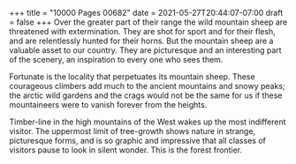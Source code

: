 +++
title = "10000 Pages 00682"
date = 2021-05-27T20:44:07-07:00
draft = false
+++
Over the greater part of their range the wild mountain sheep are threatened with extermination. They are shot for sport and for their flesh, and are relentlessly hunted for their horns. But the mountain sheep are a valuable asset to our country. They are picturesque and an interesting part of the scenery, an inspiration to every one who sees them.

Fortunate is the locality that perpetuates its mountain sheep. These courageous climbers add much to the ancient mountains and snowy peaks; the arctic wild gardens and the crags would not be the same for us if these mountaineers were to vanish forever from the heights.

Timber-line in the high mountains of the West wakes up the most indifferent visitor. The uppermost limit of tree-growth shows nature in strange, picturesque forms, and is so graphic and impressive that all classes of visitors pause to look in silent wonder. This is the forest frontier.
